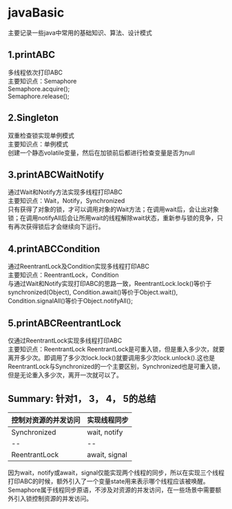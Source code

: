 # javaBasic
主要记录一些java中常用的基础知识、算法、设计模式  
## 1.printABC
多线程依次打印ABC  
主要知识点：Semaphore  
Semaphore.acquire();  
Semaphore.release();  
## 2.Singleton
双重检查锁实现单例模式  
主要知识点：单例模式  
创建一个静态volatile变量，然后在加锁前后都进行检查变量是否为null  
## 3.printABCWaitNotify  
通过Wait和Notify方法实现多线程打印ABC  
主要知识点：Wait，Notify，Synchronized  
只有获得了对象的锁，才可以调用对象的Wait方法；在调用wait后，会让出对象锁；在调用notifyAll后会让所用wait的线程解除wait状态，重新参与锁的竞争，只有再次获得锁后才会继续向下运行。  
## 4.printABCCondition  
通过ReentrantLock及Condition实现多线程打印ABC  
主要知识点：ReentrantLock，Condition  
与通过Wait和Notify实现打印ABC的思路一致，ReentrantLock.lock()等价于synchronized(Object), Condition.await()等价于Object.wait(), Condition.signalAll()等价于Object.notifyAll();  
## 5.printABCReentrantLock  
仅通过ReentrantLock实现多线程打印ABC  
主要知识点：ReentrantLock
ReentrantLock是可重入锁，但是重入多少次，就要离开多少次。即调用了多少次lock.lock()就要调用多少次lock.unlock().这也是ReentrantLock与Synchronized的一个主要区别，Synchronized也是可重入锁，但是无论重入多少次，离开一次就可以了。
## Summary: 针对1， 3， 4， 5的总结  
控制对资源的并发访问 | 实现线程同步   
-- | --  
Synchronized | wait, notify 
-- | --
ReentrantLock| await, signal
因为wait，notify或await，signal仅能实现两个线程的同步，所以在实现三个线程打印ABC的时候，额外引入了一个变量state用来表示哪个线程应该被唤醒。  
Semaphore属于线程同步原语，不涉及对资源的并发访问，在一些场景中需要额外引入锁控制资源的并发访问。  

